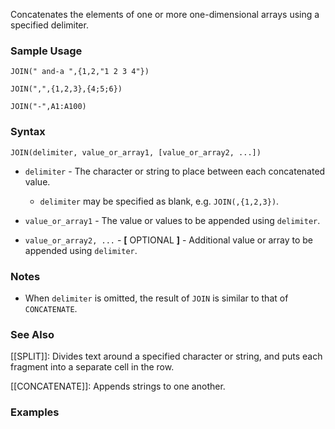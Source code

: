 Concatenates the elements of one or more one-dimensional arrays using a specified delimiter.

### Sample Usage

`JOIN(" and-a ",{1,2,"1 2 3 4"})`

`JOIN(",",{1,2,3},{4;5;6})`

`JOIN("-",A1:A100)`

### Syntax

`JOIN(delimiter, value_or_array1, [value_or_array2, ...])`

* `delimiter` - The character or string to place between each concatenated value.

  + `delimiter` may be specified as blank, e.g. `JOIN(,{1,2,3})`.
* `value_or_array1` - The value or values to be appended using `delimiter`.
* `value_or_array2, ...` - **[** OPTIONAL **]** - Additional value or array to be appended using `delimiter`.

### Notes

* When `delimiter` is omitted, the result of `JOIN` is similar to that of `CONCATENATE`.

### See Also

[[SPLIT]]: Divides text around a specified character or string, and puts each fragment into a separate cell in the row.

[[CONCATENATE]]: Appends strings to one another.

### Examples